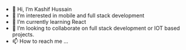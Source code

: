 - 👋 Hi, I’m Kashif Hussain
- 👀 I’m interested in mobile and full stack development
- 🌱 I’m currently learning React
- 💞️ I’m looking to collaborate on full stack development or IOT based projects. 
- 📫 How to reach me ...

<!---
Hkashif722/Hkashif722 is a ✨ special ✨ repository because its `README.md` (this file) appears on your GitHub profile.
You can click the Preview link to take a look at your changes.
--->
